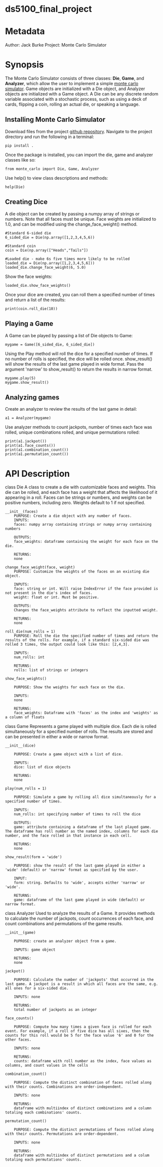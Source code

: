 # ds5100_final_project

# Metadata

Author: Jack Burke
Project: Monte Carlo Simulator

# Synopsis

The Monte Carlo Simulator consists of three classes: **Die**, **Game**, and **Analyzer**, which allow the user to implement a simple [monte carlo simulator](https://en.wikipedia.org/wiki/Monte_Carlo_method). Game objects are initialized with a Die object, and Analyzer objects are initialized with a Game object. A Die can be any discrete random variable associated with a stochastic process, such as using a deck of cards, flipping a coin, rolling an actual die, or speaking a language.

## Installing Monte Carlo Simulator

Download files from the project [github repository](https://github.com/jackburke12/ds5100_final_project.git).
Navigate to the project directory and run the following in a terminal:
```
pip install .
```
Once the package is installed, you can import the die, game and analyzer classes like so:
```
from monte_carlo import Die, Game, Analyzer
```
Use help() to view class descriptions and methods:
```
help(Die)
```

## Creating Dice

A die object can be created by passing a numpy array of strings or numbers. Note that all faces must be unique. Face weights are initialized to 1.0, and can be modified using the change_face_weight() method. 

```
#Standard 6-sided die
6_sided_die = Die(np.array([1,2,3,4,5,6))

#Standard coin
coin = Die(np.array(["Heads","Tails"])

#Loaded die - make 6s five times more likely to be rolled
loaded_die = Die(np.array([1,2,3,4,5,6]))
loaded_die.change_face_weight(6, 5.0)
```
Show the face weights:
```
loaded_die.show_face_weights()
```
Once your dice are created, you can roll them a specified number of times and return a list of the results:
```
print(coin.roll_die(10))
```

## Playing a Game

A Game can be played by passing a list of Die objects to Game:
```
mygame = Game([6_sided_die, 6_sided_die])
```
Using the Play method will roll the dice for a specified number of times. If no number of rolls is specified, the dice will be rolled once. show_result()
will show the results of the last game played in wide format. Pass the argument 'narrow' to show_result() to return the results in narrow format.
```
mygame.play(5)
mygame.show_result()
```

## Analyzing games

Create an analyzer to review the results of the last game in detail:
```
a1 = Analyzer(mygame)
```
Use analyzer methods to count jackpots, number of times each face was rolled, unique combinations rolled, and unique permutations rolled:
```
print(a1.jackpot())
print(a1.face_counts())
print(a1.combination_count())
print(a1.permutation_count())
```

# API Description

class Die
    A class to create a die with customizable faces and weights. This die can be rolled, and each face has a weight 
    that affects the likelihood of it appearing in a roll. Faces can be strings or numbers, and weights can be positive 
    numbers, including zero. Weights default to 1 if not specified.

    __init__(faces)
        PURPOSE: Create a die object with any number of faces.
        INPUTS: 
        faces: numpy array containing strings or numpy array containing numbers

        OUTPUTS:
        face_weights: dataframe containing the weight for each face on the die.

        RETURNS:
        none
        
    change_face_weight(face, weight)
        PURPOSE: Customize the weights of the faces on an existing die object.

        INPUTS: 
        face: string or int. Will raise IndexError if the face provided is not present in the die's index of faces.
        weight: float or int. Must be positive.

        OUTPUTS:
        Changes the face_weights attribute to reflect the inputted weight.

        RETURNS:
        none
        
    roll_die(num_rolls = 1)
        PURPOSE: Roll the die the specified number of times and return the results of the rolls. For example, if a standard six-sided die was rolled 3 times, the output could look like this: [2,4,3].

        INPUTS: 
        num_rolls: int

        RETURNS:
        rolls: list of strings or integers
        
    show_face_weights()
        
        PURPOSE: Show the weights for each face on the die.

        INPUTS:
        none

        RETURNS:
        face_weights: Dataframe with 'faces' as the index and 'weights' as a column of floats
        
class Game
    Represents a game played with multiple dice. Each die is rolled simultaneously for a specified
    number of rolls. The results are stored and can be presented in either a wide or narrow format.

    __init__(dice)
           
        PURPOSE: Create a game object with a list of dice.

        INPUTS: 
        dice: list of dice objects

        RETURNS: 
        none
     
    play(num_rolls = 1)
         
        PURPOSE: Simulate a game by rolling all dice simultaneously for a specified number of times.

        INPUTS:
        num_rolls: int specifying number of times to roll the dice

        OUTPUTS:
        game: attribute containing a dataframe of the last played game. The dataframe has roll number as the named index, columns for each die number, and the face rolled in that instance in each cell.

        RETURNS:
        none
         
    show_result(form = 'wide')
             
        PURPOSE: show the result of the last game played in either a 'wide' (default) or 'narrow' format as specified by the user.

        INPUT:
        form: string. Defaults to 'wide', accepts either 'narrow' or 'wide'.

        RETURNS:
        game: dataframe of the last game played in wide (default) or narrow format.
         

class Analyzer
    Used to analyze the results of a Game. It provides methods to calculate the number of jackpots,
    count occurrences of each face, and count combinations and permutations of the game results.
     
    
    __init__(game)
             
        PUPROSE: create an analyzer object from a game.

        INPUTS: game object

        RETURNS:
        none        
         
    jackpot()
             
        PURPOSE: Calculate the number of 'jackpots' that occurred in the last game. A jackpot is a result in which all faces are the same, e.g. all ones for a six-sided die.
        
        INPUTS: none

        RETURNS:
        total number of jackpots as an integer
         
    face_counts()
             
        PURPOSE: Compute how many times a given face is rolled for each event. For example, if a roll of five dice has all sixes, then the counts for this roll would be 5 for the face value '6' and 0 for the other faces.

        INPUTS: none

        RETURNS:
        counts: dataframe with roll number as the index, face values as columns, and count values in the cells
         
    combination_count()
             
        PURPOSE: Compute the distinct combination of faces rolled along with their counts. Combinations are order-independent.

        INPUTS: none

        RETURNS:
        dataframe with multiindex of distinct combinations and a column totaling each combinations' counts.
         
    permutation_count()
             
        PURPOSE: Compute the distinct permutations of faces rolled along with their counts. Permutations are order-dependent.

        INPUTS: none

        RETURNS:
        dataframe with multiindex of distinct permutations and a colum totaling each permutations' counts.
         

